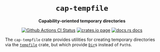 <div align="center">
  <h1><code>cap-tempfile</code></h1>

  <p>
    <strong>Capability-oriented temporary directories</strong>
  </p>

  <p>
    <a href="https://github.com/bytecodealliance/cap-std/actions?query=workflow%3ACI"><img src="https://github.com/bytecodealliance/cap-std/workflows/CI/badge.svg" alt="Github Actions CI Status" /></a>
    <a href="https://crates.io/crates/cap-tempfile"><img src="https://img.shields.io/crates/v/cap-tempfile.svg" alt="crates.io page" /></a>
    <a href="https://docs.rs/cap-tempfile"><img src="https://docs.rs/cap-tempfile/badge.svg" alt="docs.rs docs" /></a>
  </p>
</div>

The `cap-tempfile` crate provides utilities for creating temporary directories
via the [`tempfile`] crate, but which provide [`Dir`]s instead of `Path`s.

[`tempfile`]: https://crates.io/crates/tempfile
[`Dir`]: https://docs.rs/cap-std/latest/cap_std/fs/struct.Dir.html
